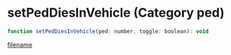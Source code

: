 # setPedDiesInVehicle (Category ped)

```js
function setPedDiesInVehicle(ped: number, toggle: boolean): void
```

[filename](setPedDiesInVehicle_m.md ':include')
